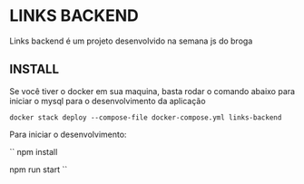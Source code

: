 # LINKS BACKEND

Links backend é um projeto desenvolvido na semana js do broga

## INSTALL

Se você tiver o docker em sua maquina, basta rodar o comando abaixo para iniciar o mysql para o desenvolvimento da aplicação

`docker stack deploy --compose-file docker-compose.yml links-backend`

Para iniciar o desenvolvimento:

``
npm install

npm run start
``
